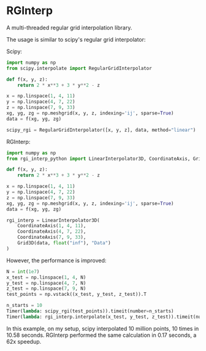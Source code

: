 # RGInterp

A multi-threaded regular grid interpolation library.

The usage is similar to scipy's regular grid interpolator:

Scipy:
```python
import numpy as np
from scipy.interpolate import RegularGridInterpolator

def f(x, y, z):
    return 2 * x**3 + 3 * y**2 - z

x = np.linspace(1, 4, 11)
y = np.linspace(4, 7, 22)
z = np.linspace(7, 9, 33)
xg, yg, zg = np.meshgrid(x, y, z, indexing='ij', sparse=True)
data = f(xg, yg, zg)

scipy_rgi = RegularGridInterpolator([x, y, z], data, method="linear")
```

RGInterp:
```python
import numpy as np
from rgi_interp_python import LinearInterpolator3D, CoordinateAxis, Grid3D

def f(x, y, z):
    return 2 * x**3 + 3 * y**2 - z

x = np.linspace(1, 4, 11)
y = np.linspace(4, 7, 22)
z = np.linspace(7, 9, 33)
xg, yg, zg = np.meshgrid(x, y, z, indexing='ij', sparse=True)
data = f(xg, yg, zg)

rgi_interp = LinearInterpolator3D(
    CoordinateAxis(1, 4, 11),
    CoordinateAxis(4, 7, 22),
    CoordinateAxis(7, 9, 33),
    Grid3D(data, float("inf"), "Data")
)
```

However, the performance is improved:
```python
N = int(1e7)
x_test = np.linspace(1, 4, N)
y_test = np.linspace(4, 7, N)
z_test = np.linspace(7, 9, N)
test_points = np.vstack((x_test, y_test, z_test)).T

n_starts = 10
Timer(lambda: scipy_rgi(test_points)).timeit(number=n_starts)
Timer(lambda: rgi_interp.interpolate(x_test, y_test, z_test)).timeit(number=n_starts)
```

In this example, on my setup, scipy interpolated 10 million points, 10 times in 10.58 seconds. RGInterp performed the 
same calculation in 0.17 seconds, a 62x speedup.